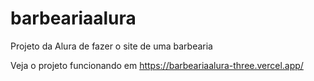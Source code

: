 # barbeariaalura
Projeto da Alura de fazer o site de uma barbearia

Veja o projeto funcionando em https://barbeariaalura-three.vercel.app/
